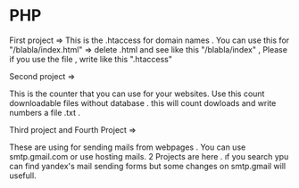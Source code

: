 # PHP
First project =>
This is the .htaccess for domain names . You can use this for "/blabla/index.html" => delete .html and see like this "/blabla/index" , Please if you use the file , write like this ".htaccess" 

Second project =>

This is the counter that you can use for your websites. Use this count downloadable files without database . this will count dowloads and write numbers a file .txt .

Third project and Fourth Project =>

These are using for sending mails from webpages . You can use smtp.gmail.com or use hosting mails. 2 Projects are here . ıf you search ypu can find yandex's mail sending forms but some changes on smtp.gmail will usefull. 
